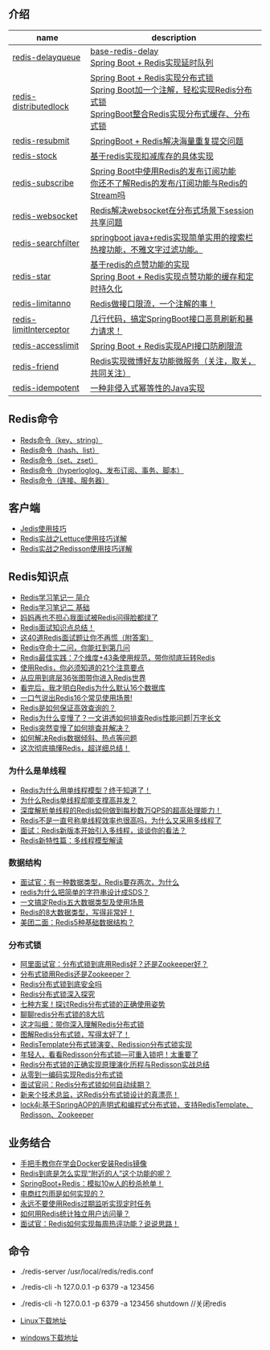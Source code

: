 ## 介绍

| name                                                         | description                                                  |
| ------------------------------------------------------------ | ------------------------------------------------------------ |
| [redis-delayqueue](https://github.com/xmxe/redis/tree/master/redis-delayqueue) | [base-redis-delay](https://gitee.com/daifyutils/springboot-samples/blob/master/base-redis-delay) <br>[Spring Boot + Redis实现延时队列](https://mp.weixin.qq.com/s/7hUHW7rwnJY7XCM0JFDXpQ) |
| [redis-distributedlock](https://github.com/xmxe/redis/tree/master/redis-distributedlock) | [Spring Boot + Redis实现分布式锁](https://mp.weixin.qq.com/s/PR1wJfjKOMsd8YI4Akf2ig)<br>[Spring Boot加一个注解，轻松实现Redis分布式锁](https://mp.weixin.qq.com/s/qrIsjtvD4DNIHObKG1Jckg)<br>[SpringBoot整合Redis实现分布式缓存、分布式锁](https://mp.weixin.qq.com/s/jDDkDP4UOkzP95PLAqGPZg) |
| [redis-resubmit](https://github.com/xmxe/redis/tree/master/redis-resubmit) | [SpringBoot + Redis解决海量重复提交问题](https://mp.weixin.qq.com/s/Ghd4Sk6vuufRiURoFS_lCA) |
| [redis-stock](https://github.com/xmxe/redis/tree/master/redis-stock) | [基于redis实现扣减库存的具体实现](https://www.jianshu.com/p/76bc0e963172) |
| [redis-subscribe](https://github.com/xmxe/redis/tree/master/redis-subscribe) | [Spring Boot中使用Redis的发布订阅功能](https://mp.weixin.qq.com/s/cRW1EXVzoz3aP-0rZH6Z9Q)<br>[你还不了解Redis的发布/订阅功能与Redis的Stream吗](https://mp.weixin.qq.com/s/wjThHZT1edWmn31YZP9U7Q) |
| [redis-websocket](https://github.com/xmxe/redis/tree/master/redis-websocket) | [Redis解决websocket在分布式场景下session共享问题](https://mp.weixin.qq.com/s/kzf7hCmih3ix2yotjQCx5Q) |
| [redis-searchfilter](https://github.com/xmxe/redis/tree/master/redis-searchfilter) | [springboot java+redis实现简单实用的搜索栏热搜功能，不雅文字过滤功能。](https://mp.weixin.qq.com/s/MN172c64M7MWN57kTXHIgg) |
| [redis-star](https://github.com/xmxe/redis/tree/master/redis-star) | [基于redis的点赞功能的实现](https://blog.csdn.net/qq_37618461/article/details/103821433)<br>[Spring Boot + Redis实现点赞功能的缓存和定时持久化](https://mp.weixin.qq.com/s/r-I3j2sA2y2ZiljdiV7guA) |
| [redis-limitanno](https://github.com/xmxe/redis/tree/master/redis-limitanno) | [Redis做接口限流，一个注解的事！](https://mp.weixin.qq.com/s/rzz2tgBBJpWz7gjmEfz2XQ) |
| [redis-limitInterceptor](https://github.com/xmxe/redis/tree/master/redis-limitInterceptor) | [几行代码，搞定SpringBoot接口恶意刷新和暴力请求！](https://mp.weixin.qq.com/s/yKjRTWTt_5NAFLefrf-Ntw) |
| [redis-accesslimit](https://github.com/xmxe/redis/tree/master/redis-accesslimit) | [Spring Boot + Redis实现API接口防刷限流](https://mp.weixin.qq.com/s/CEddKCkkNeYNTkNoClwuyQ) |
| [redis-friend](https://github.com/xmxe/redis/tree/master/redis-friend) | [Redis实现微博好友功能微服务（关注，取关，共同关注）](https://mp.weixin.qq.com/s/GQsC6uVDo5Hxr92Zkcf8Qw) |
| [redis-idempotent](https://github.com/xmxe/redis/tree/master/redis-idempotent) | [一种非侵入式幂等性的Java实现](https://mp.weixin.qq.com/s/eiUOIlNwoTXXsKBOFycB2g) |

## Redis命令

- [Reds命令（key、string）](https://blog.csdn.net/weixin_44626569/article/details/90046582)
- [Redis命令（hash、list）](https://blog.csdn.net/weixin_44626569/article/details/90108890)
- [Redis命令（set、zset）](https://blog.csdn.net/weixin_44626569/article/details/90178202)
- [Redis命令（hyperloglog、发布订阅、事务、脚本）](https://blog.csdn.net/weixin_44626569/article/details/90210347)
- [Redis命令（连接、服务器）](https://blog.csdn.net/weixin_44626569/article/details/90244145)


## 客户端

- [Jedis使用技巧](https://mp.weixin.qq.com/s/XRRmiWXEgpKmf04Rp48l_Q)
- [Redis实战之Lettuce使用技巧详解](https://mp.weixin.qq.com/s/6NYYIaLOiGoii_3tFpjnmg)
- [Redis实战之Redisson使用技巧详解](https://mp.weixin.qq.com/s/DRflugAuAV6_jMRFXpWFpw)


## Redis知识点

- [Redis学习笔记一 简介](https://blog.csdn.net/weixin_44626569/article/details/89970593)
- [Redis学习笔记二 基础](https://blog.csdn.net/weixin_44626569/article/details/90043210)
- [妈妈再也不担心我面试被Redis问得脸都绿了](https://mp.weixin.qq.com/s/A8qQiLwE10j-eC_K8ylvzw)
- [Redis面试知识点总结！](https://mp.weixin.qq.com/s/KCBk_XYarpoEgW_QpBkLYg)
- [这40道Redis面试题让你不再慌（附答案）](https://mp.weixin.qq.com/s/hGJJz5yCtfRkfccG9nYNjw)
- [Redis夺命十二问，你能扛到第几问](https://mp.weixin.qq.com/s/bWBFcCnoJ05zSQe8_pNCig)
- [Redis最佳实践：7个维度+43条使用规范，带你彻底玩转Redis](https://mp.weixin.qq.com/s/5m8RwxxxRS2QPyRn4uSaCQ)
- [使用Redis，你必须知道的21个注意要点](https://mp.weixin.qq.com/s/BaZWxYfIR7HsRB3A_sVkHA)
- [从应用到底层36张图带你进入Redis世界](https://mp.weixin.qq.com/s/WqdOIqz46A5Af72J_Jkk8g)
- [看完后，我才明白Redis为什么默认16个数据库](https://mp.weixin.qq.com/s/Z5eBUHe62K6t_APgc6PTYQ)
- [一口气说出Redis16个常见使用场景!](https://mp.weixin.qq.com/s/rhAEA2FHERXdyVeFbhQuSQ)
- [Redis是如何保证高效查询的？](https://mp.weixin.qq.com/s/xEYKp5ORPOFDXip6rmjqnQ)
- [Redis为什么变慢了？一文讲透如何排查Redis性能问题|万字长文](https://mp.weixin.qq.com/s/s0hgRS2bmnYszA9OJxz56Q)
- [Redis突然变慢了如何排查并解决？](https://mp.weixin.qq.com/s/6uUig_SXqiG3ZR7lyHZQDw)
- [如何解决Redis数据倾斜、热点等问题](https://mp.weixin.qq.com/s/m2tprZGffzkxHcmprbLZnw)
- [这次彻底搞懂Redis，超详细总结！](https://mp.weixin.qq.com/s/M-kj7dk4Ku_upDWzxs-ttw)


### 为什么是单线程

- [Redis为什么用单线程模型？终于知道了！](https://mp.weixin.qq.com/s/SlHBKlfF6qlXde_83dM5Ug)
- [为什么Redis单线程却能支撑高并发？](https://mp.weixin.qq.com/s/SunQ8BJjFfujNSEnqyWqpQ)
- [深度解析单线程的Redis如何做到每秒数万QPS的超高处理能力！](https://mp.weixin.qq.com/s/4bSy5cld0oZg8gqNGuemZA)
- [Redis不是一直号称单线程效率也很高吗，为什么又采用多线程了](https://mp.weixin.qq.com/s/SYUYvKCxsyMbdBsRrJOZqA)
- [面试：Redis新版本开始引入多线程，谈谈你的看法？](https://mp.weixin.qq.com/s/YYrCeIEXHhSk7X4frU_oDg)
- [Redis新特性篇：多线程模型解读](https://mp.weixin.qq.com/s/XP-7CJ3OHxIiYg222wNVEg)

### 数据结构

- [面试官：有一种数据类型，Redis要存两次，为什么](https://mp.weixin.qq.com/s/UEj2hQcoyhnu7CYGgR8OgA)
- [redis为什么把简单的字符串设计成SDS？](https://mp.weixin.qq.com/s/tsa3llfRlnrdBmlIXIuj3A)
- [一文搞定Redis五大数据类型及使用场景](https://mp.weixin.qq.com/s/JxkCGZI0P6xhzD1nv99Bvg)
- [Redis的8大数据类型，写得非常好！](https://mp.weixin.qq.com/s/9Tzw3zoNmePyUc3o9BHumQ)
- [美团二面：Redis5种基础数据结构？](https://mp.weixin.qq.com/s/SDde-hhB3DGXzmyb2n2x4A)


### 分布式锁

- [阿里面试官：分布式锁到底用Redis好？还是Zookeeper好？](https://mp.weixin.qq.com/s/5T0nrf5LBSqOiPd99OB3tw)
- [分布式锁用Redis还是Zookeeper？](https://mp.weixin.qq.com/s/_P3zWS1QzPdQp10Jb1bSOA)
- [Redis分布式锁到底安全吗](https://mp.weixin.qq.com/s/O9XZxwAcrCY-ninASw0I5Q)
- [Redis分布式锁深入探究](https://mp.weixin.qq.com/s/9SPMfKpv4iF_9m2F9ZTa3A)
- [七种方案！探讨Redis分布式锁的正确使用姿势](https://mp.weixin.qq.com/s/LTS3MKBU2FbRivXyQJcptA)
- [聊聊redis分布式锁的8大坑](https://mp.weixin.qq.com/s/vnVyvTeKvT_ZfMHr5_7CNg)
- [这才叫细：带你深入理解Redis分布式锁](https://mp.weixin.qq.com/s/yUH8jH9NTPLk24J_BQ0JfQ)
- [图解Redis分布式锁，写得太好了！](https://mp.weixin.qq.com/s/0GmtEI3DW-pCI21a1u10ng)
- [RedisTemplate分布式锁演变、Redission分布式锁实现](https://mp.weixin.qq.com/s/42AOUuTsYzt4nj69sqK0RA)
- [年轻人，看看Redisson分布式锁—可重入锁吧！太重要了](https://mp.weixin.qq.com/s/BlDsXWOcqpudORSiyI05Lg)
- [Redis分布式锁的正确实现原理演化历程与Redisson实战总结](https://mp.weixin.qq.com/s/PKGYoerpjWGeDzDE2iCFag)
- [从零到一编码实现Redis分布式锁](https://mp.weixin.qq.com/s/fwpHS07LcLLe82_cGOUxKA)
- [面试官问：Redis分布式锁如何自动续期？](https://mp.weixin.qq.com/s/x9YFF4QtHrCu3abSQHEL-A)
- [新来个技术总监，这Redis分布式锁设计的真漂亮！](https://mp.weixin.qq.com/s/NyGzKF2hZnS-6UnPxbFXcg)
- [lock4j:基于SpringAOP的声明式和编程式分布式锁，支持RedisTemplate、Redisson、Zookeeper](https://gitee.com/baomidou/lock4j)


## 业务结合

- [手把手教你在学会Docker安装Redis镜像](https://mp.weixin.qq.com/s/XYwDWnQ6KFyPiClmngePQA)
- [Redis到底是怎么实现“附近的人”这个功能的呢？](https://mp.weixin.qq.com/s/HVJLoRqUulLyCoNvamBSgw)
- [SpringBoot+Redis：模拟10w人的秒杀抢单！](https://mp.weixin.qq.com/s/2hsjyUpDUqC4bVSAe36Gyw)
- [电商红包雨是如何实现的？](https://mp.weixin.qq.com/s/uehjf3EXb107Dy6wnO34qQ)
- [永远不要使用Redis过期监听实现定时任务](https://mp.weixin.qq.com/s/4bgQrYm4i7KdSLFKGvsOIA)
- [如何用Redis统计独立用户访问量？](https://mp.weixin.qq.com/s/oQXYKjKb0XqAJnO-m5uqOw)
- [面试官：Redis如何实现每周热评功能？说说思路！](https://mp.weixin.qq.com/s/Guq3NXRw-Bk60hElYiO0_w)


## 命令

- ./redis-server /usr/local/redis/redis.conf
- ./redis-cli -h 127.0.0.1 -p 6379 -a 123456
- ./redis-cli -h 127.0.0.1 -p 6379 -a 123456 shutdown //关闭redis

- [Linux下载地址](https://download.redis.io/releases/)
- [windows下载地址](https://github.com/microsoftarchive/redis/tags)